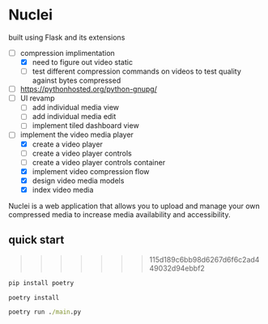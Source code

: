 # Nuclei

built using Flask and its extensions


- [ ] compression implimentation
  - [x] need to figure out video static 
  - [ ] test different compression commands on videos to test quality against bytes compressed
- [ ] <https://pythonhosted.org/python-gnupg/>
- [ ] UI revamp
  - [ ] add individual media view
  - [ ] add individual media edit
  - [ ] implement tiled dashboard view

- [ ] implement the video media player
  - [x] create a video player
  - [ ] create a video player controls
  - [ ] create a video player controls container
  - [x] implement video compression flow
  - [x] design video media models
  - [x] index video media

Nuclei is a web application that allows you to upload and manage your own compressed media to increase media availability and accessibility.

## quick start
>>>>>>> 115d189c6bb98d6267d6f6c2ad449032d94ebbf2

```bat
pip install poetry

poetry install

poetry run ./main.py
```
